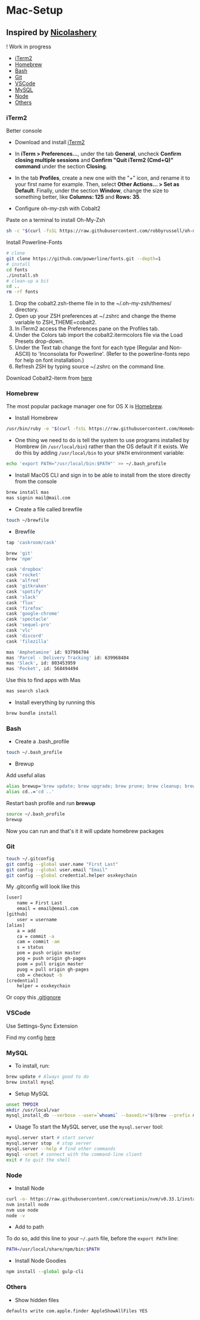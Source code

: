 # Mac-Setup
## Inspired by [Nicolashery](https://github.com/nicolashery/mac-dev-setup)

! Work in progress

- [iTerm2](#iterm2)
- [Homebrew](#homebrew)
- [Bash](#bash)
- [Git](#git)
- [VSCode](#vscode)
- [MySQL](#mysql)
- [Node](#node)
- [Others](#others)


### iTerm2

Better console

* Download and install [iTerm2](http://www.iterm2.com/)

* In **iTerm > Preferences...**, under the tab **General**, uncheck **Confirm closing multiple sessions** and **Confirm "Quit iTerm2 (Cmd+Q)" command** under the section **Closing**.

* In the tab **Profiles**, create a new one with the "+" icon, and rename it to your first name for example. Then, select **Other Actions... > Set as Default**. Finally, under the section **Window**, change the size to something better, like **Columns: 125** and **Rows: 35**.

* Configure oh-my-zsh with Cobalt2

Paste on a terminal to install Oh-My-Zsh
```bash
sh -c "$(curl -fsSL https://raw.githubusercontent.com/robbyrussell/oh-my-zsh/master/tools/install.sh)"
```

Install Powerline-Fonts
```bash
# clone
git clone https://github.com/powerline/fonts.git --depth=1
# install
cd fonts
./install.sh
# clean-up a bit
cd ..
rm -rf fonts
```

1. Drop the cobalt2.zsh-theme file in to the ~/.oh-my-zsh/themes/ directory.
2. Open up your ZSH preferences at ~/.zshrc and change the theme variable to ZSH_THEME=cobalt2.
3. In iTerm2 access the Preferences pane on the Profiles tab.
4. Under the Colors tab import the cobalt2.itermcolors file via the Load Presets drop-down.
5. Under the Text tab change the font for each type (Regular and Non-ASCII) to 'Inconsolata for Powerline'. (Refer to the powerline-fonts repo for help on font installation.)
6. Refresh ZSH by typing source ~/.zshrc on the command line.



Download Cobalt2-iterm from [here](https://github.com/wesbos/Cobalt2-iterm)

### Homebrew

The most popular package manager one for OS X is [Homebrew](http://brew.sh/).


* Install Homebrew
```bash
/usr/bin/ruby -e "$(curl -fsSL https://raw.githubusercontent.com/Homebrew/install/master/install)"
```

* One thing we need to do is tell the system to use programs installed by Hombrew (in `/usr/local/bin`) rather than the OS default if it exists. We do this by adding `/usr/local/bin` to your `$PATH` environment variable:

```bash
echo 'export PATH="/usr/local/bin:$PATH"' >> ~/.bash_profile
```


* Install MacOS CLI and sign in to be able to install from the store directly from the console

```bash
brew install mas
mas signin mail@mail.com
```
* Create a file called brewfile

```bash
touch ~/brewfile
```
* Brewfile

```bash
tap 'caskroom/cask'

brew 'git'
brew 'npm'

cask 'dropbox'
cask 'rocket'
cask 'alfred'
cask 'gitkraken'
cask 'spotify'
cask 'slack'
cask 'flux'
cask 'firefox'
cask 'google-chrome'
cask 'spectacle'
cask 'sequel-pro'
cask 'vlc'
cask 'discord'
cask 'filezilla'

mas 'Amphetamine' id: 937984704
mas 'Parcel - Delivery Tracking' id: 639968404
mas 'Slack', id: 803453959
mas 'Pocket', id: 568494494
```

Use this to find apps with Mas
```bash
mas search slack
```

* Install everything by running this

```bash
brew bundle install
```

### Bash

* Create a .bash_profile

```bash
touch ~/.bash_profile
```

* Brewup

Add useful alias

```bash
alias brewup='brew update; brew upgrade; brew prune; brew cleanup; brew doctor'
alias cd..='cd ..'
```
Restart bash profile and run __brewup__

```bash
source ~/.bash_profile
brewup
```

Now you can run  and that's it it will update homebrew packages

### Git

```bash
touch ~/.gitconfig
git config --global user.name "First Last"
git config --global user.email "Email"
git config --global credential.helper osxkeychain
```

My .gitconfig will look like this 

```bash
[user]
    name = First Last
    email = email@email.com
[github]
    user = username
[alias]
    a = add
    ca = commit -a
    cam = commit -am
    s = status
    pom = push origin master
    pog = push origin gh-pages
    puom = pull origin master
    puog = pull origin gh-pages
    cob = checkout -b
[credential]
    helper = osxkeychain
```

Or copy this [.gitignore](https://github.com/nicolashery/mac-dev-setup/blob/master/.gitignore)

### VSCode

Use Settings-Sync Extension

Find my config [here](https://gist.github.com/alemesa/e1d85a6d82e56872f6ddfaf73fc11537)

### MySQL

* To install, run:

```bash
brew update # Always good to do
brew install mysql
``` 

* Setup MySQL

```bash
unset TMPDIR
mkdir /usr/local/var
mysql_install_db --verbose --user=`whoami` --basedir="$(brew --prefix mysql)" --datadir=/usr/local/var/mysql --tmpdir=/tmp
```

* Usage
To start the MySQL server, use the `mysql.server` tool:
```bash
mysql.server start # start server
mysql.server stop  # stop server
mysql.server --help # find other commands
mysql -uroot # connect with the command-line client
exit # to quit the shell
```

### Node

* Install Node

```bash
curl -o- https://raw.githubusercontent.com/creationix/nvm/v0.33.1/install.sh | bash
nvm install node
nvm use node
node -v
```

* Add to path

To do so, add this line to your `~/.path` file, before the `export PATH` line:

```bash
PATH=/usr/local/share/npm/bin:$PATH
```

* Install Node Goodies

```js
npm install --global gulp-cli
```


### Others

* Show hidden files
```bash
defaults write com.apple.finder AppleShowAllFiles YES
```
